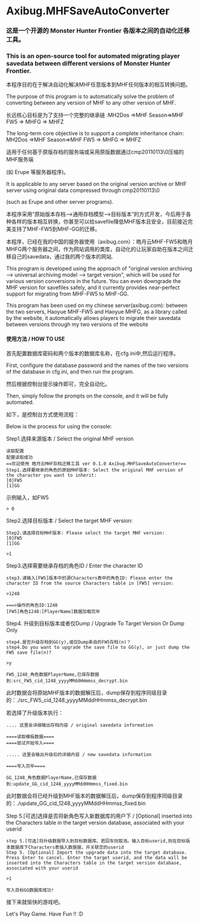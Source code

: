 # Axibug.MHFSaveAutoConverter

### 这是一个开源的 Monster Hunter Frontier 各版本之间的自动化迁移工具。

### This is an open-source tool for automated migrating player savedata between different versions of Monster Hunter Frontier.

本程序目的在于解决自动化解决MHF任意版本到MHF任何版本的相互转换问题。

The purpose of this program is to automatically solve the problem of converting between any version of MHF to any other version of MHF.

长远核心目标是为了支持一个完整的继承链 :MH2Dos =>MHF Season=>MHF FW5 => MHFG => MHFZ

The long-term core objective is to support a complete inheritance chain: MH2Dos =>MHF Season=>MHF FW5 => MHFG => MHFZ

适用于任何基于原版存档的服务端或采用原版数据通过cmp20110113\0压缩的MHF服务端

(如 Erupe 等服务器程序)。

It is applicable to any server based on the original version archive or MHF server using original data compressed through cmp20110113\0 

(such as Erupe and other server programs).

本程序采用“原始版本存档-->通用存档模型-->目标版本”的方式开发，今后用于各种各样的版本相互转换，你甚至可以给savefile降低MHF版本且安全，目前接近完美支持了MHF-FW5到MHF-GG的迁移。

本程序，已经在我的中国的服务器使用（axibug.com）：皓月云MHF-FW5和皓月MHFG两个服务器之间，作为网站调用的类库，自动化的让玩家自助在版本之间迁移自己的savedata，通过我的两个版本的网站.

This program is developed using the approach of "original version archiving --> universal archiving model --> target version", which will be used for various version conversions in the future. You can even downgrade the MHF version for savefiles safely, and it currently provides near-perfect support for migrating from MHF-FW5 to MHF-GG.

This program has been used on my chinese server(axibug.com): between the two servers, Haoyue MHF-FW5 and Haoyue MHFG, as a library called by the website, it automatically allows players to migrate their savedata between versions through my two versions of the website

#### 使用方法 / HOW TO USE

首先配置数据库密码和两个版本的数据库名称，在cfg.ini中,然后运行程序。

First, configure the database password and the names of the two versions of the database in cfg.ini, and then run the program.

然后根据控制台提示操作即可，完全自动化。

Then, simply follow the prompts on the console, and it will be fully automated.

如下，是控制台方式使用流程：

Below is the process for using the console:

Step1.选择来源版本 / Select the original MHF version

	读取配置
	配置读取成功
	==欢迎使用 皓月云MHF存档迁移工具 ver 0.1.0 Axibug.MHFSaveAutoConverter==
	Step1.选择要继承的角色的原始MHF版本: Select the original MHF version of the character you want to inherit:
	[0]FW5
	[1]GG

示例输入，如FW5

	> 0

Step2.选择目标版本 / Select the target MHF version:

	Step2.请选择目标MHF版本: Please select the target MHF version:
	[0]FW5
	[1]GG

	>1

Step3.选择需要继承存档的角色ID / Enter the character ID

	step3.请输入[FW5]版本中的源Characters表中的角色ID: Please enter the character ID from the source Characters table in [FW5] version:

	>1248

	===>操作的角色ID:1248
	[FW5]角色1248:[PlayerName]数据加载完毕

Step4. 升级到目标版本或者仅Dump / Upgrade To Target Version Or Dump Only

	step4.是否升级存档到GG(y),或仅Dump来自的FW5存档(n)？
	step4.Do you want to upgrade the save file to GG(y), or just dump the FW5 save file(n)?

	>y

	FW5_1248_角色数据PlayerName,已保存数据到:src_FW5_cid_1248_yyyyMMddHHmmss_decrypt.bin

此时数据会将原始MHF版本的数据解压后，dump保存到程序同级目录的：./src_FW5_cid_1248_yyyyMMddHHmmss_decrypt.bin

若选择了升级版本执行：

	.... 这里会详细输出存档内容 / original savedata information

	====读取模板数据==== 
	====尝试开始写入====
	
	..... 这里会输出升级后的详细内容 / new savedata information

	====写入完毕====

	GG_1248_角色数据PlayerName,已保存数据到:update_GG_cid_1248_yyyyMMddHHmmss_fixed.bin

此时数据会将已经升级到MHF版本的数据解压后，dump保存到程序同级目录的：./update_GG_cid_1248_yyyyMMddHHmmss_fixed.bin

Step 5.[可选]选择是否将新角色写入新数据库的用户下 / [Optional] inserted into the Characters table in the target version database, associated with your userid

	step 5.[可选]将升级数据导入到目标数据库。若回车则取消。输入目标userid,则在目标版本数据库下Characters表插入数据据，并关联您的userid
	Step 5. [Optional] Import the upgrade data into the target database. Press Enter to cancel. Enter the target userid, and the data will be inserted into the Characters table in the target version database, associated with your userid

	>1

	写入目标GG数据库成功!

接下来就愉快的游戏吧。

Let's Play Game. Have Fun !! :D